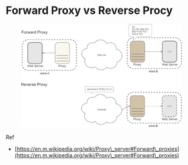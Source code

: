 # Forward Proxy vs Reverse Procy

<figure><img src="../../../.gitbook/assets/image (1) (1) (1) (1).png" alt=""><figcaption></figcaption></figure>



Ref

* [https://en.m.wikipedia.org/wiki/Proxy\_server#Forward\_proxies](https://en.m.wikipedia.org/wiki/Proxy\_server#Forward\_proxies)
